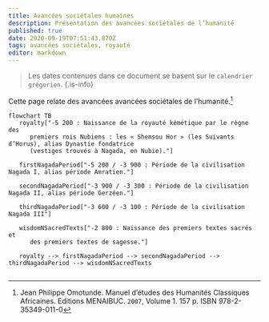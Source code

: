 ```yaml
---
title: Avancées sociétales humaines
description: Présentation des avancées sociétales de l’humanité
published: true
date: 2020-09-19T07:51:43.870Z
tags: avancées sociétales, royauté
editor: markdown
---
```


> Les dates contenues dans ce document se basent sur le `calendrier grégorien`.
{.is-info}

Cette page relate des avancées avancées sociétales de l’humanité.[^1]

```mermaid
flowchart TB
   royalty["-5 200 : Naissance de la royauté kémétique par le règne des
      premiers rois Nubiens : les « Shemsou Hor » (les Suivants d’Horus), alias Dynastie fondatrice
      (vestiges trouvés à Nagada, en Nubie)."]
   
   firstNagadaPeriod["-5 200 / -3 900 : Période de la civilisation Nagada I, alias période Amratien."]
   
   secondNagadaPeriod["-3 900 / -3 300 : Période de la civilisation Nagada II, alias période Gerzéen."]
   
   thirdNagadaPeriod["-3 600 / -3 100 : Période de la civilisation Nagada III"]
   
   wisdomNSacredTexts["-2 800 : Naissance des premiers textes sacrés et
      des premiers textes de sagesse."]
   
   royalty --> firstNagadaPeriod --> secondNagadaPeriod --> thirdNagadaPeriod --> wisdomNSacredTexts
   
```

[^1]: Jean Philippe Omotunde. Manuel d’études des Humanités Classiques Africaines. Editions MENAIBUC. `2007`, Volume 1. 157 p. ISBN 978-2-35349-011-0